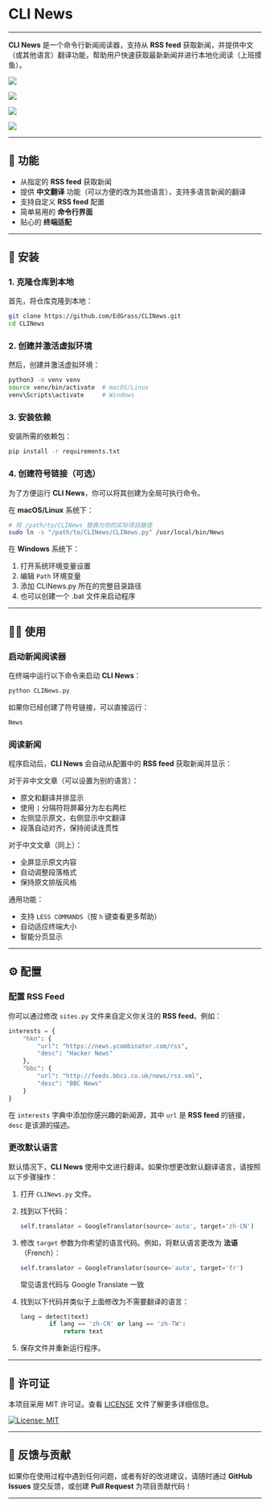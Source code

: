 # CLI News

---

**CLI News** 是一个命令行新闻阅读器，支持从 **RSS feed** 获取新闻，并提供中文（或其他语言）翻译功能，帮助用户快速获取最新新闻并进行本地化阅读（上班摸鱼）。

![](https://i.imgur.com/1najcuy.png)

![](https://i.imgur.com/ydxAA7H.png)

![](https://i.imgur.com/ebdRoFF.png)

![](https://i.imgur.com/wyZgwnq.png)

---

## 📜 功能

- 从指定的 **RSS feed** 获取新闻
- 提供 **中文翻译** 功能（可以方便的改为其他语言），支持多语言新闻的翻译
- 支持自定义 **RSS feed** 配置
- 简单易用的 **命令行界面**
- 贴心的 **终端适配**

---

## 🚀 安装

### 1. 克隆仓库到本地

首先，将仓库克隆到本地：

```sh
git clone https://github.com/EdGrass/CLINews.git
cd CLINews
```

### 2. 创建并激活虚拟环境

然后，创建并激活虚拟环境：

```sh
python3 -m venv venv
source venv/bin/activate  # macOS/Linux
venv\Scripts\activate     # Windows
```

### 3. 安装依赖

安装所需的依赖包：

```sh
pip install -r requirements.txt
```

### 4. 创建符号链接（可选）

为了方便运行 **CLI News**，你可以将其创建为全局可执行命令。

在 **macOS/Linux** 系统下：
```sh
# 将 /path/to/CLINews 替换为你的实际项目路径
sudo ln -s "/path/to/CLINews/CLINews.py" /usr/local/bin/News
```

在 **Windows** 系统下：
1. 打开系统环境变量设置
2. 编辑 `Path` 环境变量
3. 添加 CLINews.py 所在的完整目录路径
4. 也可以创建一个 .bat 文件来启动程序

---

## 🧑‍💻 使用

### 启动新闻阅读器

在终端中运行以下命令来启动 **CLI News**：

```sh
python CLINews.py
```

如果你已经创建了符号链接，可以直接运行：

```sh
News
```

### 阅读新闻

程序启动后，**CLI News** 会自动从配置中的 **RSS feed** 获取新闻并显示：

对于非中文文章（可以设置为别的语言）：
- 原文和翻译并排显示
- 使用 `|` 分隔符将屏幕分为左右两栏
- 左侧显示原文，右侧显示中文翻译
- 段落自动对齐，保持阅读连贯性

对于中文文章（同上）：
- 全屏显示原文内容
- 自动调整段落格式
- 保持原文排版风格

通用功能：
- 支持 `LESS COMMANDS`（按 `h` 键查看更多帮助）
- 自动适应终端大小
- 智能分页显示

---

## ⚙️ 配置

### 配置 RSS Feed

你可以通过修改 `sites.py` 文件来自定义你关注的 **RSS feed**。例如：

```python
interests = {
    "hkn": {
        "url": "https://news.ycombinator.com/rss",
        "desc": "Hacker News"
    },
    "bbc": {
        "url": "http://feeds.bbci.co.uk/news/rss.xml",
        "desc": "BBC News"
    }
}
```

在 `interests` 字典中添加你感兴趣的新闻源，其中 `url` 是 **RSS feed** 的链接，`desc` 是该源的描述。

### 更改默认语言

默认情况下，**CLI News** 使用中文进行翻译。如果你想更改默认翻译语言，请按照以下步骤操作：

1. 打开 `CLINews.py` 文件。

2. 找到以下代码：

    ```python
    self.translator = GoogleTranslator(source='auto', target='zh-CN')
    ```

3. 修改 `target` 参数为你希望的语言代码。例如，将默认语言更改为 **法语**（French）：

    ```python
    self.translator = GoogleTranslator(source='auto', target='fr')
    ```

    常见语言代码与 Google Translate 一致

4. 找到以下代码并类似于上面修改为不需要翻译的语言：

	```python
	lang = detect(text)
            if lang == 'zh-CN' or lang == 'zh-TW':
                return text
	```

5. 保存文件并重新运行程序。

---

## 📄 许可证

本项目采用 MIT 许可证。查看 [LICENSE](LICENSE) 文件了解更多详细信息。

[![License: MIT](https://img.shields.io/badge/License-MIT-yellow.svg)](https://opensource.org/licenses/MIT)

---

## 💬 反馈与贡献

如果你在使用过程中遇到任何问题，或者有好的改进建议，请随时通过 **GitHub Issues** 提交反馈，或创建 **Pull Request** 为项目贡献代码！

---